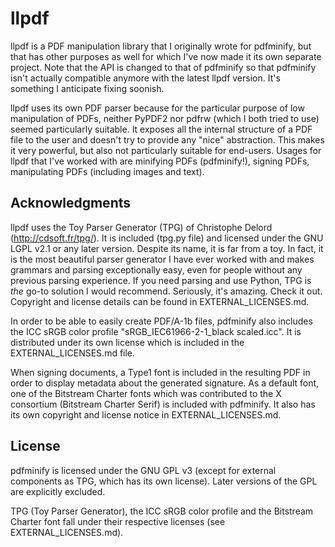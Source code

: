 # llpdf
llpdf is a PDF manipulation library that I originally wrote for pdfminify, but
that has other purposes as well for which I've now made it its own separate
project. Note that the API is changed to that of pdfminify so that pdfminify
isn't actually compatible anymore with the latest llpdf version. It's something
I anticipate fixing soonish.

llpdf uses its own PDF parser because for the particular purpose of low
manipulation of PDFs, neither PyPDF2 nor pdfrw (which I both tried to use)
seemed particularly suitable. It exposes all the internal structure of a PDF
file to the user and doesn't try to provide any "nice" abstraction. This makes
it very powerful, but also not particularly suitable for end-users. Usages for
llpdf that I've worked with are minifying PDFs (pdfminify!), signing PDFs,
manipulating PDFs (including images and text).

## Acknowledgments
llpdf uses the Toy Parser Generator (TPG) of Christophe Delord
(http://cdsoft.fr/tpg/). It is included (tpg.py file) and licensed under the
GNU LGPL v2.1 or any later version. Despite its name, it is far from a toy. In
fact, it is the most beautiful parser generator I have ever worked with and
makes grammars and parsing exceptionally easy, even for people without any
previous parsing experience. If you need parsing and use Python, TPG is *the*
go-to solution I would recommend. Seriously, it's amazing. Check it out.
Copyright and license details can be found in EXTERNAL_LICENSES.md.

In order to be able to easily create PDF/A-1b files, pdfminify also includes
the ICC sRGB color profile "sRGB_IEC61966-2-1_black scaled.icc". It is
distributed under its own license which is included in the EXTERNAL_LICENSES.md
file.

When signing documents, a Type1 font is included in the resulting PDF in order
to display metadata about the generated signature. As a default font, one of
the Bitstream Charter fonts which was contributed to the X consortium
(Bitstream Charter Serif) is included with pdfminify. It also has its own
copyright and license notice in EXTERNAL_LICENSES.md.

## License
pdfminify is licensed under the GNU GPL v3 (except for external components as
TPG, which has its own license). Later versions of the GPL are explicitly
excluded.

TPG (Toy Parser Generator), the ICC sRGB color profile and the Bitstream
Charter font fall under their respective licenses (see EXTERNAL_LICENSES.md).

